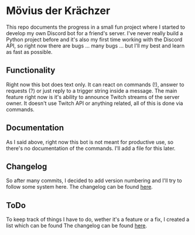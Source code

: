 # Mövius der Krächzer
This repo documents the progress in a small fun project where I started to develop my own Discord bot for a friend's server. I've never really build a Python project before and it's also my first time working with the Discord API, so right now there are bugs ... many bugs ... but I'll my best and learn as fast as possible.

## Functionality
Right now this bot does text only. It can react on commands (!), answer to requests (?) or just reply to a trigger string inside a message. The main feature right now is it's ability to announce Twitch streams of the server owner. It doesn't use Twitch API or anything related, all of this is done via commands.

## Documentation
As I said above, right now this bot is not meant for productive use, so there's no documentation of the commands. I'll add a file for this later.

## Changelog
So after many commits, I decided to add version numbering and I'll try to follow some system here.
The changelog can be found [here](https://github.com/f0xit/moeviusbot/blob/master/CHANGELOG.md).

## ToDo
To keep track of things I have to do, wether it's a feature or a fix, I created a list which can be found The changelog can be found [here](https://github.com/f0xit/moeviusbot/blob/master/TODO.md).
